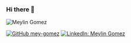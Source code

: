 ### Hi there 👋
![Meylin Gomez](https://user-images.githubusercontent.com/51861697/202315322-6338526a-03a7-49e7-8a64-cfd9bbe8db7c.jpeg)

<!--
**mey-gomez/mey-gomez** is a ✨ _special_ ✨ repository because its `README.md` (this file) appears on your GitHub profile.

Here are some ideas to get you started:

- 🔭 I’m currently working on ...
- 🌱 I’m currently learning ...
- 👯 I’m looking to collaborate on ...
- 🤔 I’m looking for help with ...
- 💬 Ask me about ...
- 📫 How to reach me: ...
- 😄 Pronouns: ...
- ⚡ Fun fact: ...
-->


[![GitHub mey-gomez](https://img.shields.io/github/followers/mey-gomez?label=follow&style=social)](https://github.com/mey-gomez)
[![LinkedIn: Meylin Gomez](https://img.shields.io/badge/MeylinGomez-blue?style=flat-square&logo=Linkedin&logoColor=white&link=https://www.linkedin.com/in/marcos-s-5b8515b8/)](https://www.linkedin.com/in/meylin-ga/)

